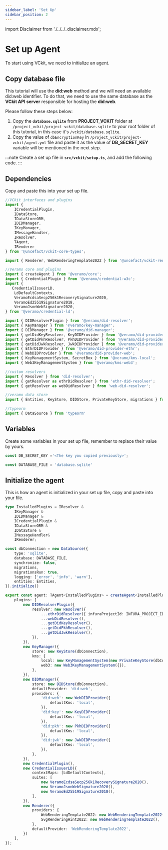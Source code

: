 ```yaml
---
sidebar_label: 'Set Up'
sidebar_position: 2
---
```


import Disclaimer from './../../\_disclaimer.mdx';

# Set up Agent

<Disclaimer />

To start using VCkit, we need to initialize an agent.
## Copy database file
This tutorial will use the **did:web** method and we will need an available did:web identifier. To do that, we need to use the same database as the **VCkit API server** responsible for hosting the **did:web**.

Please follow these steps below:
1. Copy the **`database.sqlite`** from **PROJECT_VCKIT** folder at `/project_vckit/project-vckit/database.sqlite` to your root folder of this tutorial, in this case it's `/vckit/database.sqlite`.
2. Copy the value of `dbEncryptionKey` in `/project_vckit/project-vckit/agent.yml` file and paste it as the value of **DB_SECRET_KEY** variable will be mentioned in the next step.

:::note
Create a set up file in **`src/vckit/setup.ts`**, and add the following code.
:::
## Dependencies
Copy and paste this into your set up file.
```typescript
//VCkit interfaces and plugins
import {
    ICredentialPlugin,
    IDataStore,
    IDataStoreORM,
    IDIDManager,
    IKeyManager,
    IMessageHandler,
    IResolver,
    TAgent,
    IRenderer
} from '@uncefact/vckit-core-types';

import { Renderer, WebRenderingTemplate2022 } from '@uncefact/vckit-renderer';

//Veramo core and plugins
import { createAgent } from '@veramo/core';
import { CredentialPlugin } from '@veramo/credential-w3c';
import {
   CredentialIssuerLD,
    LdDefaultContexts,
    VeramoEcdsaSecp256k1RecoverySignature2020,
    VeramoEd25519Signature2018,
    VeramoJsonWebSignature2020,
} from '@veramo/credential-ld';

import { DIDResolverPlugin } from '@veramo/did-resolver';
import { KeyManager } from '@veramo/key-manager';
import { DIDManager } from '@veramo/did-manager';
import { getDidKeyResolver, KeyDIDProvider } from '@veramo/did-provider-key';
import { getDidPkhResolver, PkhDIDProvider } from '@veramo/did-provider-pkh';
import { getDidJwkResolver, JwkDIDProvider } from '@veramo/did-provider-jwk';
import { EthrDIDProvider } from '@veramo/did-provider-ethr';
import { WebDIDProvider } from '@veramo/did-provider-web';
import { KeyManagementSystem, SecretBox } from '@veramo/kms-local';
import { Web3KeyManagementSystem } from '@veramo/kms-web3';

//custom resolvers
import { Resolver } from 'did-resolver';
import { getResolver as ethrDidResolver } from 'ethr-did-resolver';
import { getResolver as webDidResolver } from 'web-did-resolver';

//veramo data store
import { Entities, KeyStore, DIDStore, PrivateKeyStore, migrations } from '@veramo/data-store'

//typeorm
import { DataSource } from 'typeorm'
```
## Variables
Create some variables in your set up file, remember to replace their value by yours.
```typescript
const DB_SECRET_KEY ='<The key you copied previously>';

const DATABASE_FILE = 'database.sqlite'
```
## Initialize the agent
This is how an agent is initialized in your set up file, copy and paste into your file.
```typescript
type InstalledPlugins = IResolver &
    IKeyManager &
    IDIDManager &
    ICredentialPlugin &
    IDataStoreORM &
    IDataStore &
    IMessageHandler&
    IRenderer;

const dbConnection = new DataSource({
    type: 'sqlite',
    database: DATABASE_FILE,
    synchronize: false,
    migrations,
    migrationsRun: true,
    logging: ['error', 'info', 'warn'],
    entities: Entities,
}).initialize()

export const agent: TAgent<InstalledPlugins> = createAgent<InstalledPlugins>({
    plugins: [
        new DIDResolverPlugin({
            resolver: new Resolver({
                ...ethrDidResolver({ infuraProjectId: INFURA_PROJECT_ID }),
                ...webDidResolver(),
                ...getDidKeyResolver(),
                ...getDidPkhResolver(),
                ...getDidJwkResolver(),
            }),
        }),
        new KeyManager({
            store: new KeyStore(dbConnection),
            kms: {
                local: new KeyManagementSystem(new PrivateKeyStore(dbConnection, new SecretBox(DB_SECRET_KEY))),
                web3: new Web3KeyManagementSystem({}),
            },
        }),
        new DIDManager({
            store: new DIDStore(dbConnection),
            defaultProvider: 'did:web',
            providers: {
                'did:web': new WebDIDProvider({
                    defaultKms: 'local',
                }),
                'did:key': new KeyDIDProvider({
                    defaultKms: 'local',
                }),
                'did:pkh': new PkhDIDProvider({
                    defaultKms: 'local',
                }),
                'did:jwk': new JwkDIDProvider({
                    defaultKms: 'local',
                }),
            },
        }),
        new CredentialPlugin(),
        new CredentialIssuerLD({
            contextMaps: [LdDefaultContexts],
            suites: [
                new VeramoEcdsaSecp256k1RecoverySignature2020(),
                new VeramoJsonWebSignature2020(),
                new VeramoEd25519Signature2018(),
            ],
        }),
        new Renderer({
            providers: {
                WebRenderingTemplate2022: new WebRenderingTemplate2022(),
                SvgRenderingHint2022: new WebRenderingTemplate2022(),
            },
            defaultProvider: 'WebRenderingTemplate2022',
        })
    ],
});
```
